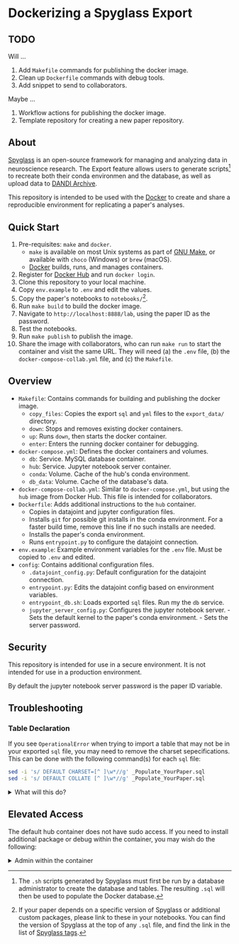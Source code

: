 # Dockerizing a Spyglass Export

## TODO

Will ...

1. Add `Makefile` commands for publishing the docker image.
1. Clean up `Dockerfile` commands with debug tools.
1. Add snippet to send to collaborators.

Maybe ...

1. Workflow actions for publishing the docker image.
1. Template repository for creating a new paper repository.

## About

[Spyglass](lorenfranklab.github.io/spyglass/) is an open-source framework for
managing and analyzing data in neuroscience research. The Export feature allows
users to generate scripts[^1] to recreate both their conda environmen and the
database, as well as upload data to [DANDI Archive](https://dandiarchive.org/).

[^1]: The `.sh` scripts generated by Spyglass must first be run by a database
    administrator to create the database and tables. The resulting `.sql` will
    then be used to populate the Docker database.

This repository is intended to be used with the
[Docker](https://www.docker.com/) to create and share a reproducible
environment for replicating a paper's analyses.

## Quick Start

1. Pre-requisites: `make` and `docker`.
    - `make` is available on most Unix systems as part of
    [GNU Make](https://www.gnu.org/software/make/), or available with
    `choco` (Windows) or `brew` (macOS).
    - [Docker](https://docs.docker.com/get-docker/) builds, runs, and manages
    containers.
1. Register for [Docker Hub](https://hub.docker.com/signup) and run
    `docker login`.
1. Clone this repository to your local machine.
1. Copy `env.example` to `.env` and edit the values.
1. Copy the paper's notebooks to `notebooks/`[^2].
1. Run `make build` to build the docker image.
1. Navigate to `http://localhost:8888/lab`, using the paper ID as the password.
1. Test the notebooks.
1. Run `make publish` to publish the image.
1. Share the image with collaborators, who can run `make run` to start the
    container and visit the same URL. They will need (a) the `.env` file,
    (b) the `docker-compose-collab.yml` file, and (c) the `Makefile`.

[^2]: If your paper depends on a specific version of Spyglass or additional
    custom packages, please link to these in your notebooks. You can find the
    version of Spyglass at the top of any `.sql` file, and find the link in the
    list of [Spyglass tags](https://github.com/LorenFrankLab/spyglass/tags).

## Overview

- `Makefile`: Contains commands for building and publishing the docker image.
  - `copy_files`: Copies the export `sql` and `yml` files to the
    `export_data/` directory.
  - `down`: Stops and removes existing docker containers.
  - `up`: Runs `down`, then starts the docker container.
  - `enter`: Enters the running docker container for debugging.
- `docker-compose.yml`: Defines the docker containers and volumes.
  - `db`: Service. MySQL database container.
  - `hub`: Service. Jupyter notebook server container.
  - `conda`: Volume. Cache of the hub's conda environment.
  - `db_data`: Volume. Cache of the database's data.
- `docker-compose-collab.yml`: Similar to `docker-compose.yml`, but using the
  `hub` image from Docker Hub. This file is intended for collaborators.
- `Dockerfile`: Adds additional instructions to the `hub` container.
  - Copies in datajoint and jupyter configuration files.
  - Installs `git` for possible git installs in the conda environment. For a
    faster build time, remove this line if no such installs are needed.
  - Installs the paper's conda environment.
  - Runs `entrypoint.py` to configure the datajoint connection.
- `env.example`: Example environment variables for the `.env` file. Must be
  copied to `.env` and edited.
- `config`: Contains additional configuration files.
  - `.datajoint_config.py`: Default configuration for the datajoint connection.
  - `entrypoint.py`: Edits the datajoint config based on environment variables.
  - `entrypoint_db.sh`: Loads exported `sql` files. Run my the `db` service.
  - `jupyter_server_config.py`: Configures the jupyter notebook server.
        - Sets the default kernel to the paper's conda environment.
        - Sets the server password.

## Security

This repository is intended for use in a secure environment. It is not intended
for use in a production environment.

By default the jupyter notebook server password is the paper ID variable.

## Troubleshooting

### Table Declaration

If you see `OperationalError` when trying to import a table that may not be
in your exported `sql` file, you may need to remove the charset sepecifications.
This can be done with the following command(s) for each `sql` file:

```bash
sed -i 's/ DEFAULT CHARSET=[^ ]\w*//g' _Populate_YourPaper.sql
sed -i 's/ DEFAULT COLLATE [^ ]\w*//g' _Populate_YourPaper.sql
```

<details><summary>What will this do?</summary>

These `sed` commands remove encoding specifications from the `sql` file(s).

```sql
CREATE TABLE your_table (
    ...
) ENGINE=InnoDB DEFAULT CHARSET=latin1 COLLATE swedish_latin=ci COMMENT='X';
```

Will become:

```sql
CREATE TABLE your_table (
    ...
) ENGINE=InnoDB COMMENT='X';
```

The line with `ENGINE=InnoDB` should always end in `;`. It may or may not have
a `COMMENT` field.

</details>

## Elevated Access

The default hub container does not have sudo access. If you need to install
additional package or debug within the container, you may wish do the following:

<details><summary>Admin within the container</summary>

Add sudo for the default user, mysql credentials to the `Dockerfile`, and add
`mysql-client` to allow command line access to the database.

```Dockerfile
USER root

# Allow sudo
RUN echo "jovyan:jovyanpassword" | chpasswd
RUN echo "jovyan ALL=(ALL) NOPASSWD:ALL" > /etc/sudoers.d/jovyan
# Add mysql credentials - Vars must also be added to docker-compose.yml
ARG MYSQL_HOST
ARG MYSQL_USER
ARG MYSQL_ROOT_PASSWORD
# Add default mysql credentials
RUN echo -e "\
[client]\n\
host=${MYSQL_HOST}\n\
user=${MYSQL_USER}\n\
password=${MYSQL_ROOT_PASSWORD}\n\n\
[mysqld]\n\
character-set-server = latin1\n\
collation-server = latin1_swedish_ci" > ${HOME}/.my.cnf
RUN apt update && apt install mysql-client -y

USER ${NB_UID}
```

Each `ARG` item must also be added to the `docker-compose.yml` file under the
`hub` service:

```yaml
    build:
      context: .
      dockerfile: Dockerfile
      args:
        MYSQL_HOST: db
        MYSQL_USER: root
        MYSQL_ROOT_PASSWORD: ${MYSQL_ROOT_PASSWORD}
```

And add `GRANT_SUDO=yes` to the `.env` file.

</details>
